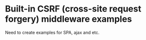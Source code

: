 # Built-in CSRF (cross-site request forgery) middleware examples

Need to create examples for SPA, ajax and etc.